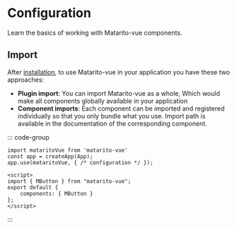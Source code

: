 # Configuration

Learn the basics of working with Matarito-vue components.


## Import

After [installation](../guide/installation), to use Matarito-vue in your application you have these two approaches:

- **Plugin import**: You can import Matarito-vue as a whole, Which would make all components globally available in your application
- **Component imports**: Each component can be imported and registered individually so that you only bundle what you use. Import path is available in the documentation of the corresponding component.

::: code-group

```JS [Plugin import]
import mataritoVue from 'matarito-vue'
const app = createApp(App);
app.use(mataritoVue, { /* configuration */ });
```

```vue [Component imports]
<script>
import { MButton } from "matarito-vue";
export default {
	components: { MButton }
};
</script>
```

:::

<!-- ## Default font

Matarito-vue uses the Roboto font by default. See [Installation—Roboto font]() for complete details. -->
